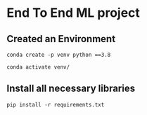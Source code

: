 # End To End ML project

## Created an Environment

```
conda create -p venv python ==3.8

conda activate venv/
```

## Install all necessary libraries

```
pip install -r requirements.txt
```